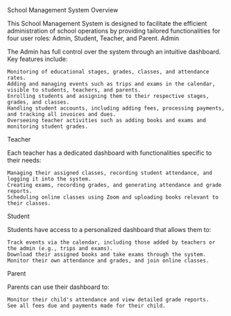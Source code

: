 School Management System
Overview

This School Management System is designed to facilitate the efficient administration of school operations by providing tailored functionalities for four user roles: Admin, Student, Teacher, and Parent.
Admin

The Admin has full control over the system through an intuitive dashboard. Key features include:

    Monitoring of educational stages, grades, classes, and attendance rates.
    Adding and managing events such as trips and exams in the calendar, visible to students, teachers, and parents.
    Enrolling students and assigning them to their respective stages, grades, and classes.
    Handling student accounts, including adding fees, processing payments, and tracking all invoices and dues.
    Overseeing teacher activities such as adding books and exams and monitoring student grades.

Teacher

Each teacher has a dedicated dashboard with functionalities specific to their needs:

    Managing their assigned classes, recording student attendance, and logging it into the system.
    Creating exams, recording grades, and generating attendance and grade reports.
    Scheduling online classes using Zoom and uploading books relevant to their classes.

Student

Students have access to a personalized dashboard that allows them to:

    Track events via the calendar, including those added by teachers or the admin (e.g., trips and exams).
    Download their assigned books and take exams through the system.
    Monitor their own attendance and grades, and join online classes.

Parent

Parents can use their dashboard to:

    Monitor their child's attendance and view detailed grade reports.
    See all fees due and payments made for their child.
